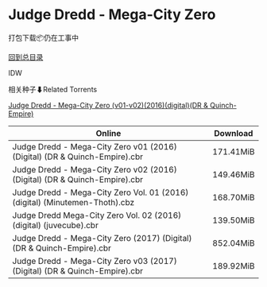 # Judge Dredd - Mega-City Zero

打包下载📦仍在工事中

[回到总目录](/Catalogs.md)

IDW





相关种子⬇Related Torrents

[Judge Dredd - Mega-City Zero (v01-v02)(2016)(digital)(DR & Quinch-Empire)](https://github.com/alicewish/markdown/blob/master/torrent/Judge-Dredd---Mega-City-Zero--v01-v02--2016--digital--DR---Quinch-Empire.md)

Online | Download
--- | ---
Judge Dredd - Mega-City Zero v01 (2016) (Digital) (DR & Quinch-Empire).cbr | 171.41MiB
Judge Dredd - Mega-City Zero v02 (2016) (Digital) (DR & Quinch-Empire).cbr | 149.46MiB
Judge Dredd - Mega-City Zero Vol. 01 (2016) (digital) (Minutemen-Thoth).cbz | 168.70MiB
Judge Dredd Mega-City Zero Vol. 02 (2016) (digital) (juvecube).cbr | 139.50MiB
Judge Dredd - Mega-City Zero (2017) (Digital) (DR & Quinch-Empire).cbr | 852.04MiB
Judge Dredd - Mega-City Zero v03 (2017) (Digital) (DR & Quinch-Empire).cbr | 189.92MiB